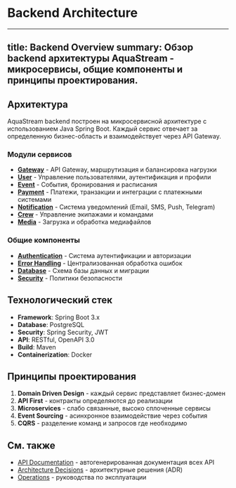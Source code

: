 # Backend Architecture

---
title: Backend Overview
summary: Обзор backend архитектуры AquaStream - микросервисы, общие компоненты и принципы проектирования.
---

## Архитектура

AquaStream backend построен на микросервисной архитектуре с использованием Java Spring Boot. Каждый сервис отвечает за определенную бизнес-область и взаимодействует через API Gateway.

### Модули сервисов

- **[Gateway](gateway/)** - API Gateway, маршрутизация и балансировка нагрузки
- **[User](user/)** - Управление пользователями, аутентификация и профили
- **[Event](event/)** - События, бронирования и расписания
- **[Payment](payment/)** - Платежи, транзакции и интеграции с платежными системами
- **[Notification](notification/)** - Система уведомлений (Email, SMS, Push, Telegram)
- **[Crew](crew/)** - Управление экипажами и командами
- **[Media](media/)** - Загрузка и обработка медиафайлов

### Общие компоненты

- **[Authentication](common/authentication.md)** - Система аутентификации и авторизации
- **[Error Handling](common/error-handling.md)** - Централизованная обработка ошибок
- **[Database](common/database.md)** - Схема базы данных и миграции
- **[Security](common/security.md)** - Политики безопасности

## Технологический стек

- **Framework**: Spring Boot 3.x
- **Database**: PostgreSQL
- **Security**: Spring Security, JWT
- **API**: RESTful, OpenAPI 3.0
- **Build**: Maven
- **Containerization**: Docker

## Принципы проектирования

1. **Domain Driven Design** - каждый сервис представляет бизнес-домен
2. **API First** - контракты определяются до реализации
3. **Microservices** - слабо связанные, высоко сплоченные сервисы
4. **Event Sourcing** - асинхронное взаимодействие через события
5. **CQRS** - разделение команд и запросов где необходимо

## См. также

- [API Documentation](../api/) - автогенерированная документация всех API
- [Architecture Decisions](../decisions/) - архитектурные решения (ADR)
- [Operations](../operations/) - руководства по эксплуатации